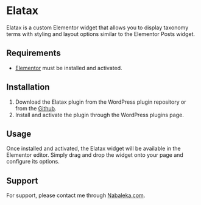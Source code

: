 # Elatax

Elatax is a custom Elementor widget that allows you to display taxonomy terms with styling and layout options similar to the Elementor Posts widget.

## Requirements

- [Elementor](https://elementor.com/) must be installed and activated.

## Installation

1. Download the Elatax plugin from the WordPress plugin repository or from the [Github](https://github.com/Thelastpoet/elatax.git).
2. Install and activate the plugin through the WordPress plugins page.

## Usage

Once installed and activated, the Elatax widget will be available in the Elementor editor. Simply drag and drop the widget onto your page and configure its options.

## Support

For support, please contact me through [Nabaleka.com](https://nabalela.com).